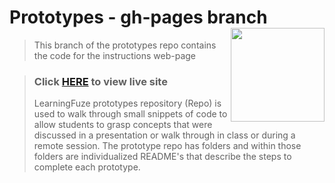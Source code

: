 # Prototypes - gh-pages branch <img align="right" src="https://github.com/Learning-Fuze/prototypes_C2.17/blob/assets/assets/images/logos/LF_LOGO.png?raw=true" width="150">

> This branch of the prototypes repo contains the code for the instructions web-page

> ### Click <a href="http://learning-fuze.github.io/prototypes_C2.17/" target="_blank">HERE</a> to view live site
> LearningFuze prototypes repository (Repo) is used to walk through small snippets of code to allow students to grasp concepts that were discussed in a presentation or walk through in class or during a remote session. The prototype repo has folders and within those folders are individualized README's that describe the steps to complete each prototype.